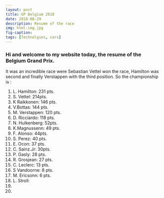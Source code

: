 ```yaml
---
layout: post
title: GP Belgium 2018
date: 2018-08-29
description: Resume of the race
img: html-img.jpg 
fig-caption: 
tags: [Technolgies, cars]
---
```

### Hi and welcome to my website today, the resume of the Belgium Grand Prix.
It was an incredible race were Sebastian Vettel won the race, Hamilton was second and finally Verstappen with the third position.
So the championship is :

1. L. Hamilton: 231 pts.
2. S. Vettel: 214pts.
3. K Raikkonen: 146 pts.
4. V.Bottas: 144 pts.
5. M. Verstappen: 120 pts.
6. D. Ricciardo: 118 pts.
7. N. Hulkenberg: 52pts.
8. K.Magnussenn: 49 pts.
9. F. Alonso: 44pts.
10. S. Perez: 40 pts.
11. E. Ocon: 37 pts.
12. C. Sainz.Jr: 30pts.
13. P. Gasly: 28 pts.
14. R. Grosjean: 27 pts.
15. C. Leclerc: 13 pts.
16. S Vandoorne: 8 pts.
17. M. Ericsonn: 6 pts.
18. L. Stroll: 
19.
20.

